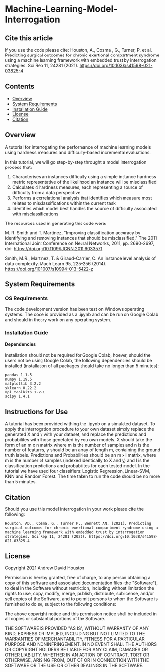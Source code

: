 # Machine-Learning-Model-Interrogation

## Cite this article
If you use the code please cite: 
Houston, A., Cosma , G., Turner, P. et al. Predicting surgical outcomes for chronic exertional compartment syndrome using a machine learning framework with embedded trust by interrogation strategies. Sci Rep 11, 24281 (2021). https://doi.org/10.1038/s41598-021-03825-4


## Contents

- [Overview](#overview)
- [System Requirements](#system-requirements)
- [Installation Guide](#installation-guide)
- [License](#licencse)
- [Citation](#citation)


## Overview
A tutorial for interrogating the performance of machine learning models using hardness measures and difficulty-based incremental evaluations. 

In this tutorial, we will go step-by-step throught a model interrogation process that:

1.   Characterises an instances difficulty using a simple instance hardness metric representative of the likelihood an instance will be misclassified
2.   Calculates 4 hardness measures, each representing a source of difficulty from a data perspective
3.   Performs a correlational analysis that identifies which measure most relates to misclassifications within the current task
4.   Identifies which model best handles the source of difficulty associated with misclassifications 

The resources used in generating this code were:

M. R. Smith and T. Martinez, "Improving classification accuracy by identifying and removing instances that should be misclassified," The 2011 International Joint Conference on Neural Networks, 2011, pp. 2690-2697, doi: https://doi.org/10.1109/IJCNN.2011.6033571

Smith, M.R., Martinez, T. & Giraud-Carrier, C. An instance level analysis of data complexity. Mach Learn 95, 225–256 (2014). https://doi.org/10.1007/s10994-013-5422-z



## System Requirements

### OS Requirements
The code development version has been test on Windows operating systems. The code is provided as a .ipynb and can be run on Google Colab and should in theory work on any operating system.

### Installation Guide
#### Dependencies
Installation should not be required for Google Colab, hoever, should the users not be using Google Colab, the following dependencies should be installed (installation of all packages should take no longer than 5 minutes):

```
pandas 1.1.5
numpy 1.19.5
matplotlib 3.2.2
sklearn 0.22.2
mpl_toolkits 1.2.1
scipy 1.4.1
```
## Instructions for Use
A tutorial has been provided withing the .ipynb on a simulated dataset. To apply the interrogation procedure to your own dataset simply replace the generated X and y with your dataset, and replace the predictions and probabilites with those genetated by you own models. X should take the form of an m x n matrix where m is the number of samples and n is the number of features, y should be an array of length m, containing the ground truth labels. Predictions and Probabilities should be an m x l matrix, where m is the number of samples (indexed identically to X and y) and l is the classification predictions and probabilites for each tested model. In the tutorial we have used four classifiers: Logistic Regression, Linear-SVM, KNN and Random Forest. The time taken to run the code should be no more than 5 minutes.

## Citation
Should you use this model interrogation in your work please cite the following:

```
Houston, AD., Cosma, G., Turner P., Bennett AN. (2021). Predicting surgical outcomes for chronic exertional compartment syndrome using a machine learning framework with embedded trust by interrogation strategies. Sci Rep 11, 24281 (2021). https://doi.org/10.1038/s41598-021-03825-4

```

## License
Copyright 2021 Andrew David Houston

Permission is hereby granted, free of charge, to any person obtaining a copy of this software and associated documentation files (the "Software"), to deal in the Software without restriction, including without limitation the rights to use, copy, modify, merge, publish, distribute, sublicense, and/or sell copies of the Software, and to permit persons to whom the Software is furnished to do so, subject to the following conditions:

The above copyright notice and this permission notice shall be included in all copies or substantial portions of the Software.

THE SOFTWARE IS PROVIDED "AS IS", WITHOUT WARRANTY OF ANY KIND, EXPRESS OR IMPLIED, INCLUDING BUT NOT LIMITED TO THE WARRANTIES OF MERCHANTABILITY, FITNESS FOR A PARTICULAR PURPOSE AND NONINFRINGEMENT. IN NO EVENT SHALL THE AUTHORS OR COPYRIGHT HOLDERS BE LIABLE FOR ANY CLAIM, DAMAGES OR OTHER LIABILITY, WHETHER IN AN ACTION OF CONTRACT, TORT OR OTHERWISE, ARISING FROM, OUT OF OR IN CONNECTION WITH THE SOFTWARE OR THE USE OR OTHER DEALINGS IN THE SOFTWARE.

